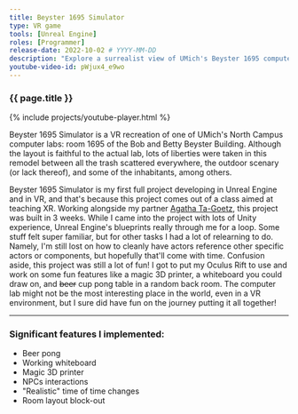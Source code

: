 ```yaml
---
title: Beyster 1695 Simulator
type: VR game
tools: [Unreal Engine]
roles: [Programmer]
release-date: 2022-10-02 # YYYY-MM-DD
description: "Explore a surrealist view of UMich's Beyster 1695 computer lab in the world of VR! Be sure to speak with the locals, print an apple or two, and maybe even go play a round of beer pong in the back."
youtube-video-id: pWjux4_e9wo
---
```


### {{ page.title }}

{% include projects/youtube-player.html %}

Beyster 1695 Simulator is a VR recreation of one of UMich's North Campus computer labs: room 1695 of the Bob and Betty Beyster Building. Although the layout is faithful to the actual lab, lots of liberties were taken in this remodel between all the trash scattered everywhere, the outdoor scenary (or lack thereof), and some of the inhabitants, among others.

Beyster 1695 Simulator is my first full project developing in Unreal Engine and in VR, and that's because this project comes out of a class aimed at teaching XR. Working alongside my partner [Agatha Ta-Goetz](https://github.com/agathata), this project was built in 3 weeks. While I came into the project with lots of Unity experience, Unreal Engine's blueprints really through me for a loop. Some stuff felt super familiar, but for other tasks I had a lot of relearning to do. Namely, I'm still lost on how to cleanly have actors reference other specific actors or components, but hopefully that'll come with time. Confusion aside, this project was still a lot of fun! I got to put my Oculus Rift to use and work on some fun features like a magic 3D printer, a whiteboard you could draw on, and ~~beer~~ cup pong table in a random back room. The computer lab might not be the most interesting place in the world, even in a VR environment, but I sure did have fun on the journey putting it all together!

---

### Significant features I implemented:
* Beer pong
* Working whiteboard
* Magic 3D printer
* NPCs interactions
* "Realistic" time of time changes
* Room layout block-out

